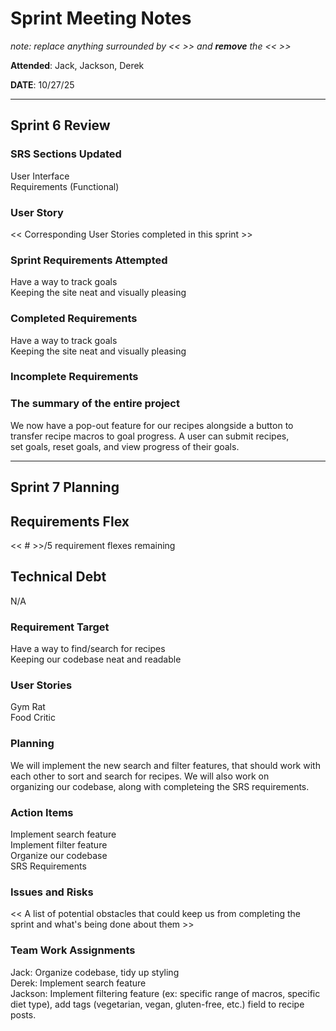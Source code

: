 # Sprint Meeting Notes

*note: replace anything surrounded by << >> and **remove** the << >>*

**Attended**: Jack, Jackson, Derek  

**DATE**: 10/27/25

***

## Sprint 6 Review

### SRS Sections Updated

User Interface  
Requirements (Functional)  

### User Story

<< Corresponding User Stories completed in this sprint >>

### Sprint Requirements Attempted

Have a way to track goals  
Keeping the site neat and visually pleasing  

### Completed Requirements

Have a way to track goals  
Keeping the site neat and visually pleasing  

### Incomplete Requirements



### The summary of the entire project

We now have a pop-out feature for our recipes alongside a button to transfer recipe macros to goal progress. A user can submit recipes,  
set goals, reset goals, and view progress of their goals.  

***

## Sprint 7 Planning

## Requirements Flex

<< # >>/5 requirement flexes remaining

## Technical Debt

N/A

### Requirement Target

Have a way to find/search for recipes  
Keeping our codebase neat and readable  

### User Stories

Gym Rat  
Food Critic  

### Planning

We will implement the new search and filter features, that should work with each other to sort and search for recipes. We will also work on  
organizing our codebase, along with completeing the SRS requirements.

### Action Items

Implement search feature  
Implement filter feature  
Organize our codebase  
SRS Requirements

### Issues and Risks

<< A list of potential obstacles that could keep us from completing the sprint and what's being done about them >>

### Team Work Assignments

Jack: Organize codebase, tidy up styling  
Derek: Implement search feature  
Jackson:  Implement filtering feature (ex: specific range of macros, specific diet type), add tags (vegetarian, vegan, gluten-free, etc.) field to recipe posts.  
